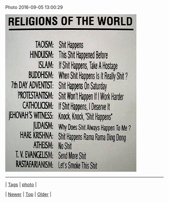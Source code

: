 <!--
title: Photo 2016-09-05 13
date: 2020-06-28T15:27:00.127Z
tags: photo
-->


Photo 2016-09-05 13:00:29

![](149978189000-0.jpg)

<!--BOTTOM-POST-NAVIGATION-->
---

| [Tags](tags.md) | [photo](tag-photo.md) |

| [Newer](149972280420.md) | [Top](index.md) | [Older](149988075984.md) |